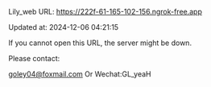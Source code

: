 Lily_web URL: https://222f-61-165-102-156.ngrok-free.app

Updated at: 2024-12-06 04:21:15

If you cannot open this URL, the server might be down.

Please contact: 

goley04@foxmail.com Or Wechat:GL_yeaH